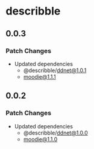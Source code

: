 # describble

## 0.0.3

### Patch Changes

- Updated dependencies
  - @describble/ddnet@1.0.1
  - moodie@1.1.1

## 0.0.2

### Patch Changes

- Updated dependencies
  - @describble/ddnet@1.0.0
  - moodie@1.1.0
